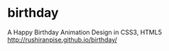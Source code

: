 # birthday
A Happy Birthday Animation Design in CSS3, HTML5 http://rushiranpise.github.io/birthday/
